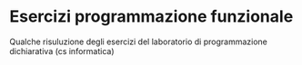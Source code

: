 # Esercizi programmazione funzionale
Qualche risuluzione degli esercizi del laboratorio di programmazione dichiarativa (cs informatica)
